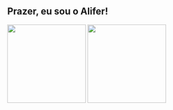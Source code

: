 ## Prazer, eu sou o Alifer!

<div>
<img height="180em" src="https://github-readme-stats.vercel.app/api?username=Aliferxy&show_icons=true&theme=dracula"/>
<img height="180em" src="https://github-readme-stats.vercel.app/api/top-langs/?username=Aliferxy&layout=compact)](https://github.com/anuraghazra/github-readme-stats&theme=dracula"/>
</div>
